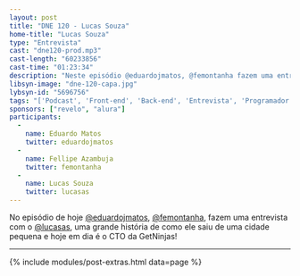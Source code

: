```yaml
---
layout: post
title: "DNE 120 - Lucas Souza"
home-title: "Lucas Souza"
type: "Entrevista"
cast: "dne120-prod.mp3"
cast-length: "60233856"
cast-time: "01:23:34"
description: "Neste episódio @eduardojmatos, @femontanha fazem uma entrevista com o @lucasas, uma grande história de como ele saiu de uma cidade pequena e hoje em dia é o CTO da GetNinjas!"
libsyn-image: "dne-120-capa.jpg"
lybsyn-id: "5696756"
tags: "['Podcast', 'Front-end', 'Back-end', 'Entrevista', 'Programador', 'Desenvolvedor', 'CTO']"
sponsors: ["revelo", "alura"]
participants:
  -
    name: Eduardo Matos
    twitter: eduardojmatos
  -
    name: Fellipe Azambuja
    twitter: femontanha
  -
    name: Lucas Souza
    twitter: lucasas
---
```


No episódio de hoje [@eduardojmatos](http://twitter.com/eduardojmatos), [@femontanha](https://twitter.com/femontanha), fazem uma entrevista com o [@lucasas](https://twitter.com/lucasas), uma grande história de como ele saiu de uma cidade pequena e hoje em dia é o CTO da GetNinjas!

---

{% include modules/post-extras.html data=page %}
